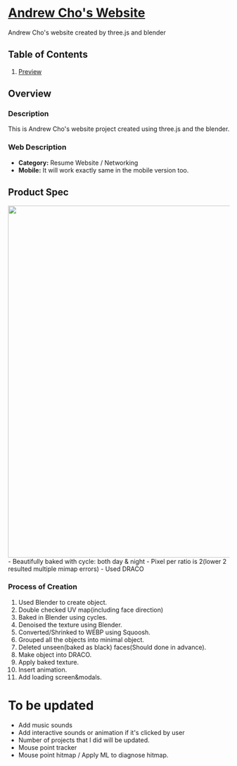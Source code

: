 # [Andrew Cho's Website](https://andrewcho.vercel.app/)
Andrew Cho's website created by three.js and blender


## Table of Contents
1. [Preview](#Preview)

## Overview
### Description
This is Andrew Cho's website project created using three.js and the blender. 

### Web Description
- **Category:** Resume Website / Networking
- **Mobile:** It will work exactly same in the mobile version too. 

## Product Spec

<img src="https://github.com/0GhOsTO/AndrewChoWeb/blob/master/public/others/AndrewChoPortfolio.png" width=800>
- Beautifully baked with cycle: both day & night
- Pixel per ratio is 2(lower 2 resulted multiple mimap errors)
- Used DRACO

### Process of Creation
1. Used Blender to create object.
2. Double checked UV map(including face direction)
3. Baked in Blender using cycles.
4. Denoised the texture using Blender.
5. Converted/Shrinked to WEBP using Squoosh.
6. Grouped all the objects into minimal object.
7. Deleted unseen(baked as black) faces(Should done in advance).
8. Make object into DRACO.
9. Apply baked texture.
10. Insert animation.
11. Add loading screen&modals.


# To be updated
- Add music sounds
- Add interactive sounds or animation if it's clicked by user
- Number of projects that I did will be updated.
- Mouse point tracker
- Mouse point hitmap / Apply ML to diagnose hitmap.
